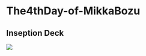 # The4thDay-of-MikkaBozu

## Inseption Deck
[![](https://image.slidesharecdn.com/inseptiondeck-200426135715/95/inseption-deck-1-638.jpg?cb=1588411711)](https://www.slideshare.net/secret/6tIExLv5cwozPY)
